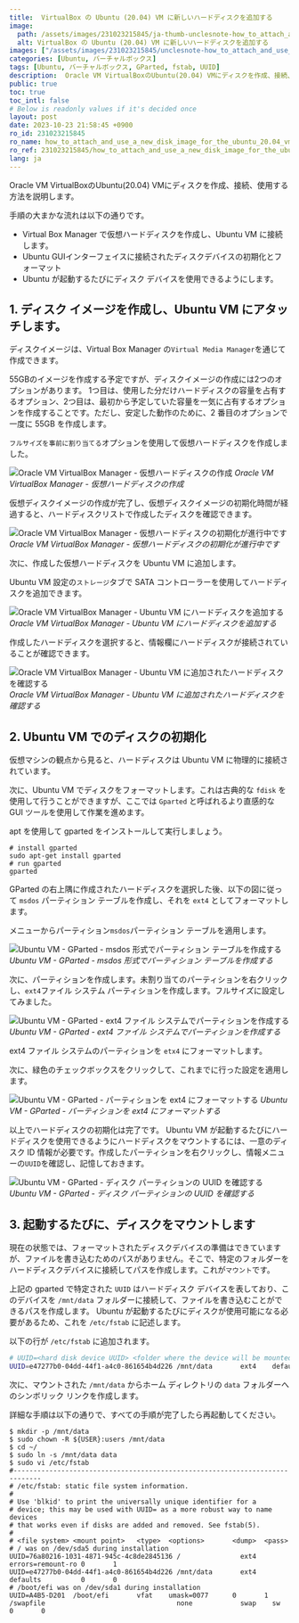 ```yaml
---
title:  VirtualBox の Ubuntu (20.04) VM に新しいハードディスクを追加する
image:
  path: /assets/images/231023215845/ja-thumb-unclesnote-how_to_attach_and_use_a_new_disk_image_for_the_ubuntu_20.04_vm_in_oracle_vm_virtualbox.png
  alt: VirtualBox の Ubuntu (20.04) VM に新しいハードディスクを追加する
images: ["/assets/images/231023215845/unclesnote-how_to_attach_and_use_a_new_disk_image_for_the_ubuntu_20.04_vm_in_oracle_vm_virtualbox-oracle_vm_virtualbox_manager-create_virtual_hard_disk.png", "/assets/images/231023215845/unclesnote-how_to_attach_and_use_a_new_disk_image_for_the_ubuntu_20.04_vm_in_oracle_vm_virtualbox-oracle_vm_virtualbox_manager-virtual_hard_disk_initialization_in_progress.png", "/assets/images/231023215845/unclesnote-how_to_attach_and_use_a_new_disk_image_for_the_ubuntu_20.04_vm_in_oracle_vm_virtualbox-oracle_vm_virtualbox_manager-add_hard_disk_to_ubuntu_vm.png", "/assets/images/231023215845/unclesnote-how_to_attach_and_use_a_new_disk_image_for_the_ubuntu_20.04_vm_in_oracle_vm_virtualbox-oracle_vm_virtualbox_manager-check_hard_disks_added_to_ubuntu_vm.png", "/assets/images/231023215845/unclesnote-how_to_attach_and_use_a_new_disk_image_for_the_ubuntu_20.04_vm_in_oracle_vm_virtualbox-ubuntu_vm-gparted-create_partition_table_in_msdos_format.png", "/assets/images/231023215845/unclesnote-how_to_attach_and_use_a_new_disk_image_for_the_ubuntu_20.04_vm_in_oracle_vm_virtualbox-ubuntu_vm-gparted-create_partition_with_ext4_file_system.png", "/assets/images/231023215845/unclesnote-how_to_attach_and_use_a_new_disk_image_for_the_ubuntu_20.04_vm_in_oracle_vm_virtualbox-ubuntu_vm-gparted-format_partition_to_ext4.png", "/assets/images/231023215845/unclesnote-how_to_attach_and_use_a_new_disk_image_for_the_ubuntu_20.04_vm_in_oracle_vm_virtualbox-ubuntu_vm-gparted-check_uuid_of_disk_partition.png"]
categories: [Ubuntu, バーチャルボックス]
tags: [Ubuntu, バーチャルボックス, GParted, fstab, UUID]
description:  Oracle VM VirtualBoxのUbuntu(20.04) VMにディスクを作成、接続、使用する方法を説明します。手順の大まかな流れは以下の通りです。
public: true
toc: true
toc_intl: false
# Below is readonly values if it's decided once
layout: post
date: 2023-10-23 21:58:45 +0900
ro_id: 231023215845
ro_name: how_to_attach_and_use_a_new_disk_image_for_the_ubuntu_20.04_vm_in_oracle_vm_virtualbox
ro_ref: 231023215845/how_to_attach_and_use_a_new_disk_image_for_the_ubuntu_20.04_vm_in_oracle_vm_virtualbox
lang: ja
---
```

Oracle VM VirtualBoxのUbuntu(20.04) VMにディスクを作成、接続、使用する方法を説明します。  

手順の大まかな流れは以下の通りです。  
- Virtual Box Manager で仮想ハードディスクを作成し、Ubuntu VM に接続します。
- Ubuntu GUIインターフェイスに接続されたディスクデバイスの初期化とフォーマット
- Ubuntu が起動するたびにディスク デバイスを使用できるようにします。

## 1. ディスク イメージを作成し、Ubuntu VM にアタッチします。
ディスクイメージは、Virtual Box Manager の`Virtual Media Manager`を通じて作成できます。  

55GBのイメージを作成する予定ですが、ディスクイメージの作成には2つのオプションがあります。 1つ目は、使用した分だけハードディスクの容量を占有するオプション、2つ目は、最初から予定していた容量を一気に占有するオプションを作成することです。ただし、安定した動作のために、2 番目のオプションで一度に 55GB を作成します。  

`フルサイズを事前に割り当てる`オプションを使用して仮想ハードディスクを作成しました。  

![Oracle VM VirtualBox Manager - 仮想ハードディスクの作成](/assets/images/231023215845/unclesnote-how_to_attach_and_use_a_new_disk_image_for_the_ubuntu_20.04_vm_in_oracle_vm_virtualbox-oracle_vm_virtualbox_manager-create_virtual_hard_disk.png)
_Oracle VM VirtualBox Manager - 仮想ハードディスクの作成_

仮想ディスクイメージの作成が完了し、仮想ディスクイメージの初期化時間が経過すると、ハードディスクリストで作成したディスクを確認できます。  

![Oracle VM VirtualBox Manager - 仮想ハードディスクの初期化が進行中です](/assets/images/231023215845/unclesnote-how_to_attach_and_use_a_new_disk_image_for_the_ubuntu_20.04_vm_in_oracle_vm_virtualbox-oracle_vm_virtualbox_manager-virtual_hard_disk_initialization_in_progress.png)
_Oracle VM VirtualBox Manager - 仮想ハードディスクの初期化が進行中です_

次に、作成した仮想ハー​​ドディスクを Ubuntu VM に追加します。  

Ubuntu VM 設定の`ストレージ`タブで SATA コントローラーを使用してハードディスクを追加できます。  

![Oracle VM VirtualBox Manager - Ubuntu VM にハードディスクを追加する](/assets/images/231023215845/unclesnote-how_to_attach_and_use_a_new_disk_image_for_the_ubuntu_20.04_vm_in_oracle_vm_virtualbox-oracle_vm_virtualbox_manager-add_hard_disk_to_ubuntu_vm.png)
_Oracle VM VirtualBox Manager - Ubuntu VM にハードディスクを追加する_

作成したハードディスクを選択すると、情報欄にハードディスクが接続されていることが確認できます。  

![Oracle VM VirtualBox Manager - Ubuntu VM に追加されたハードディスクを確認する](/assets/images/231023215845/unclesnote-how_to_attach_and_use_a_new_disk_image_for_the_ubuntu_20.04_vm_in_oracle_vm_virtualbox-oracle_vm_virtualbox_manager-check_hard_disks_added_to_ubuntu_vm.png)
_Oracle VM VirtualBox Manager - Ubuntu VM に追加されたハードディスクを確認する_

## 2. Ubuntu VM でのディスクの初期化
仮想マシンの観点から見ると、ハードディスクは Ubuntu VM に物理的に接続されています。  

次に、Ubuntu VM でディスクをフォーマットします。これは古典的な `fdisk` を使用して行うことができますが、ここでは `Gparted` と呼ばれるより直感的な GUI ツールを使用して作業を進めます。  

apt を使用して gparted をインストールして実行しましょう。  

```shell
# install gparted
sudo apt-get install gparted
# run gparted
gparted
```
GParted の右上隅に作成されたハードディスクを選択した後、以下の図に従って `msdos` パーティション テーブルを作成し、それを `ext4` としてフォーマットします。  

メニューからパーティション`msdos`パーティション テーブルを適用します。  

![Ubuntu VM - GParted - msdos 形式でパーティション テーブルを作成する](/assets/images/231023215845/unclesnote-how_to_attach_and_use_a_new_disk_image_for_the_ubuntu_20.04_vm_in_oracle_vm_virtualbox-ubuntu_vm-gparted-create_partition_table_in_msdos_format.png)
_Ubuntu VM - GParted - msdos 形式でパーティション テーブルを作成する_

次に、パーティションを作成します。未割り当てのパーティションを右クリックし、`ext4`ファイル システム パーティションを作成します。フルサイズに設定してみました。  

![Ubuntu VM - GParted - ext4 ファイル システムでパーティションを作成する](/assets/images/231023215845/unclesnote-how_to_attach_and_use_a_new_disk_image_for_the_ubuntu_20.04_vm_in_oracle_vm_virtualbox-ubuntu_vm-gparted-create_partition_with_ext4_file_system.png)
_Ubuntu VM - GParted - ext4 ファイル システムでパーティションを作成する_

ext4 ファイル システムのパーティションを `etx4` にフォーマットします。  

次に、緑色のチェックボックスをクリックして、これまでに行った設定を適用します。  

![Ubuntu VM - GParted - パーティションを ext4 にフォーマットする](/assets/images/231023215845/unclesnote-how_to_attach_and_use_a_new_disk_image_for_the_ubuntu_20.04_vm_in_oracle_vm_virtualbox-ubuntu_vm-gparted-format_partition_to_ext4.png)
_Ubuntu VM - GParted - パーティションを ext4 にフォーマットする_

以上でハードディスクの初期化は完了です。 Ubuntu VM が起動するたびにハードディスクを使用できるようにハードディスクをマウントするには、一意のディスク ID 情報が必要です。作成したパーティションを右クリックし、情報メニューの`UUID`を確認し、記憶しておきます。  

![Ubuntu VM - GParted - ディスク パーティションの UUID を確認する](/assets/images/231023215845/unclesnote-how_to_attach_and_use_a_new_disk_image_for_the_ubuntu_20.04_vm_in_oracle_vm_virtualbox-ubuntu_vm-gparted-check_uuid_of_disk_partition.png)
_Ubuntu VM - GParted - ディスク パーティションの UUID を確認する_

## 3. 起動するたびに、ディスクをマウントします
現在の状態では、フォーマットされたディスクデバイスの準備はできていますが、ファイルを書き込むためのパスがありません。そこで、特定のフォルダーをハードディスクデバイスに接続してパスを作成します。これが`マウント`です。  

上記の gparted で特定された `UUID` はハードディスク デバイスを表しており、このデバイスを `/mnt/data` フォルダーに接続して、ファイルを書き込むことができるパスを作成します。 Ubuntu が起動するたびにディスクが使用可能になる必要があるため、これを `/etc/fstab` に記述します。  

以下の行が `/etc/fstab` に追加されます。  

```bash
# UUID=<hard disk device UUID> <folder where the device will be mounted> ext4    defaults          0       0 
UUID=e47277b0-04dd-44f1-a4c0-861654b4d226 /mnt/data       ext4    defaults          0       0 
```
次に、マウントされた `/mnt/data` からホーム ディレクトリの `data` フォルダーへのシンボリック リンクを作成します。  

詳細な手順は以下の通りで、すべての手順が完了したら再起動してください。  

```shell
$ mkdir -p /mnt/data
$ sudo chown -R ${USER}:users /mnt/data
$ cd ~/
$ sudo ln -s /mnt/data data
$ sudo vi /etc/fstab  
#-----------------------------------------------------------------------------
# /etc/fstab: static file system information.
#
# Use 'blkid' to print the universally unique identifier for a
# device; this may be used with UUID= as a more robust way to name devices
# that works even if disks are added and removed. See fstab(5).
#
# <file system> <mount point>   <type>  <options>       <dump>  <pass>
# / was on /dev/sda5 during installation
UUID=76a80216-1031-4871-945c-4c8de2845136 /               ext4    errors=remount-ro 0       1
UUID=e47277b0-04dd-44f1-a4c0-861654b4d226 /mnt/data       ext4    defaults          0       0 
# /boot/efi was on /dev/sda1 during installation
UUID=A4B5-D201  /boot/efi       vfat    umask=0077      0       1
/swapfile                                 none            swap    sw              0       0
```
